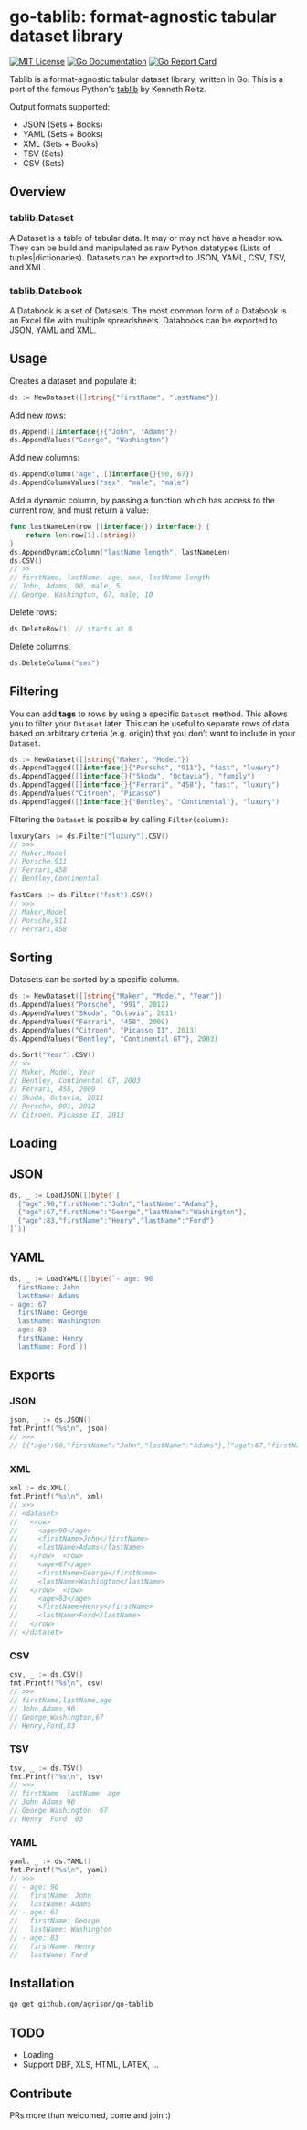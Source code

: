# go-tablib: format-agnostic tabular dataset library

[![MIT License](http://img.shields.io/badge/license-MIT-blue.svg?style=flat-square)][license]
[![Go Documentation](http://img.shields.io/badge/go-documentation-blue.svg?style=flat-square)][godocs]
[![Go Report Card](https://goreportcard.com/badge/github.com/agrison/go-commons-lang)][goreportcard]

[license]: https://github.com/agrison/go-tablib/blob/master/LICENSE
[godocs]: https://godoc.org/github.com/agrison/go-tablib
[goreportcard]: https://goreportcard.com/report/github.com/agrison/go-tablib

Tablib is a format-agnostic tabular dataset library, written in Go.
This is a port of the famous Python's [tablib](https://github.com/kennethreitz/tablib) by Kenneth Reitz.

Output formats supported:

* JSON (Sets + Books)
* YAML (Sets + Books)
* XML (Sets + Books)
* TSV (Sets)
* CSV (Sets)

## Overview

### tablib.Dataset
A Dataset is a table of tabular data. It may or may not have a header row. They can be build and manipulated as raw Python datatypes (Lists of tuples|dictionaries). Datasets can be exported to JSON, YAML, CSV, TSV, and XML.

### tablib.Databook
A Databook is a set of Datasets. The most common form of a Databook is an Excel file with multiple spreadsheets. Databooks can be exported to JSON, YAML and XML.

## Usage

Creates a dataset and populate it:

```go
ds := NewDataset([]string{"firstName", "lastName"})
```

Add new rows:
```go
ds.Append([]interface{}{"John", "Adams"})
ds.AppendValues("George", "Washington")
```

Add new columns:
```go
ds.AppendColumn("age", []interface{}{90, 67})
ds.AppendColumnValues("sex", "male", "male")
```

Add a dynamic column, by passing a function which has access to the current row, and must
return a value:
```go
func lastNameLen(row []interface{}) interface{} {
	return len(row[1].(string))
}
ds.AppendDynamicColumn("lastName length", lastNameLen)
ds.CSV()
// >>
// firstName, lastName, age, sex, lastName length
// John, Adams, 90, male, 5
// George, Washington, 67, male, 10
```

Delete rows:
```go
ds.DeleteRow(1) // starts at 0
```

Delete columns:
```go
ds.DeleteColumn("sex")
```

## Filtering

You can add **tags** to rows by using a specific `Dataset` method. This allows you to filter your `Dataset` later. This can be useful to separate rows of data based on arbitrary criteria (e.g. origin) that you don’t want to include in your `Dataset`.
```go
ds := NewDataset([]string{"Maker", "Model"})
ds.AppendTagged([]interface{}{"Porsche", "911"}, "fast", "luxury")
ds.AppendTagged([]interface{}{"Skoda", "Octavia"}, "family")
ds.AppendTagged([]interface{}{"Ferrari", "458"}, "fast", "luxury")
ds.AppendValues("Citroen", "Picasso")
ds.AppendTagged([]interface{}{"Bentley", "Continental"}, "luxury")
```

Filtering the `Dataset` is possible by calling `Filter(column)`:
```go
luxuryCars := ds.Filter("luxury").CSV()
// >>>
// Maker,Model
// Porsche,911
// Ferrari,458
// Bentley,Continental
```

```go
fastCars := ds.Filter("fast").CSV()
// >>>
// Maker,Model
// Porsche,911
// Ferrari,458
```

## Sorting

Datasets can be sorted by a specific column.
```go
ds := NewDataset([]string{"Maker", "Model", "Year"})
ds.AppendValues("Porsche", "991", 2012)
ds.AppendValues("Skoda", "Octavia", 2011)
ds.AppendValues("Ferrari", "458", 2009)
ds.AppendValues("Citroen", "Picasso II", 2013)
ds.AppendValues("Bentley", "Continental GT"}, 2003)

ds.Sort("Year").CSV()
// >>
// Maker, Model, Year
// Bentley, Continental GT, 2003
// Ferrari, 458, 2009
// Skoda, Octavia, 2011
// Porsche, 991, 2012
// Citroen, Picasso II, 2013
```

## Loading

## JSON
```go
ds, _ := LoadJSON([]byte(`[
  {"age":90,"firstName":"John","lastName":"Adams"},
  {"age":67,"firstName":"George","lastName":"Washington"},
  {"age":83,"firstName":"Henry","lastName":"Ford"}
]`))
```

## YAML
```go
ds, _ := LoadYAML([]byte(`- age: 90
  firstName: John
  lastName: Adams
- age: 67
  firstName: George
  lastName: Washington
- age: 83
  firstName: Henry
  lastName: Ford`))
```

## Exports

### JSON
```go
json, _ := ds.JSON()
fmt.Printf("%s\n", json)
// >>>
// [{"age":90,"firstName":"John","lastName":"Adams"},{"age":67,"firstName":"George","lastName":"Washington"},{"age":83,"firstName":"Henry","lastName":"Ford"}]
```

### XML
```go
xml := ds.XML()
fmt.Printf("%s\n", xml)
// >>>
// <dataset>
//   <row>
//     <age>90</age>
//     <firstName>John</firstName>
//     <lastName>Adams</lastName>
//   </row>  <row>
//     <age>67</age>
//     <firstName>George</firstName>
//     <lastName>Washington</lastName>
//   </row>  <row>
//     <age>83</age>
//     <firstName>Henry</firstName>
//     <lastName>Ford</lastName>
//   </row>
// </dataset>
```

### CSV
```go
csv, _ := ds.CSV()
fmt.Printf("%s\n", csv)
// >>>
// firstName,lastName,age
// John,Adams,90
// George,Washington,67
// Henry,Ford,83
```

### TSV
```go
tsv, _ := ds.TSV()
fmt.Printf("%s\n", tsv)
// >>>
// firstName  lastName  age
// John Adams 90
// George Washington  67
// Henry  Ford  83
```

### YAML
```go
yaml, _ := ds.YAML()
fmt.Printf("%s\n", yaml)
// >>>
// - age: 90
//   firstName: John
//   lastName: Adams
// - age: 67
//   firstName: George
//   lastName: Washington
// - age: 83
//   firstName: Henry
//   lastName: Ford
```

## Installation

```bash
go get github.com/agrison/go-tablib
```

## TODO

* Loading
* Support DBF, XLS, HTML, LATEX, ...

## Contribute
PRs more than welcomed, come and join :)
